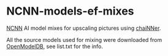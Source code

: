 # NCNN-models-ef-mixes

[NCNN](https://github.com/Tencent/ncnn) AI model mixes for upscaling pictures using [chaiNNer](https://github.com/chaiNNer-org/chaiNNer).

All the source models used for mixing were downloaded from [OpenModelDB](https://openmodeldb.info), see list.txt for the info.
